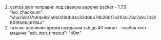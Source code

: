 1. centos.json поправил под свежую версию packer - 1.7.9
   "iso_checksum": "sha256:07b94e6b1a0b0260b94c83d6bb76b26bf7a310dc78d7a9c7432809fb9bc6194a"
2. там же увеличил время ожидания ssh до 40 минут - слабая хост-машина
   "ssh_wait_timeout": "40m"